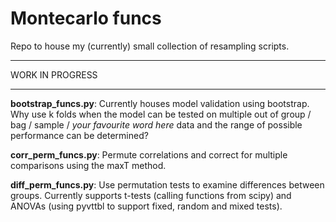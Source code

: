 # Montecarlo funcs

Repo to house my (currently) small collection of resampling scripts.
___
WORK IN PROGRESS
___

**bootstrap_funcs.py**: Currently houses model validation using bootstrap. Why use k folds when the model can be tested on multiple out of group / bag / sample / *your favourite word here* data and the range of possible performance can be determined?

**corr_perm_funcs.py**: Permute correlations and correct for multiple comparisons using the maxT method.

**diff_perm_funcs.py**: Use permutation tests to examine differences between groups. Currently supports t-tests (calling functions from scipy) and ANOVAs (using pyvttbl to support fixed, random and mixed tests).
